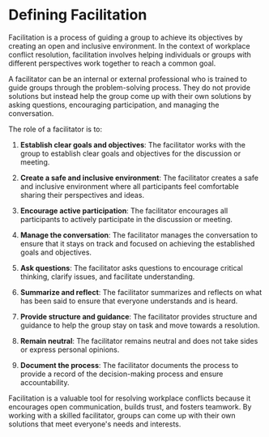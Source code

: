 # Defining Facilitation

Facilitation is a process of guiding a group to achieve its objectives by creating an open and inclusive environment. In the context of workplace conflict resolution, facilitation involves helping individuals or groups with different perspectives work together to reach a common goal.

A facilitator can be an internal or external professional who is trained to guide groups through the problem-solving process. They do not provide solutions but instead help the group come up with their own solutions by asking questions, encouraging participation, and managing the conversation.

The role of a facilitator is to:

1. **Establish clear goals and objectives**: The facilitator works with the group to establish clear goals and objectives for the discussion or meeting.

2. **Create a safe and inclusive environment**: The facilitator creates a safe and inclusive environment where all participants feel comfortable sharing their perspectives and ideas.

3. **Encourage active participation**: The facilitator encourages all participants to actively participate in the discussion or meeting.

4. **Manage the conversation**: The facilitator manages the conversation to ensure that it stays on track and focused on achieving the established goals and objectives.

5. **Ask questions**: The facilitator asks questions to encourage critical thinking, clarify issues, and facilitate understanding.

6. **Summarize and reflect**: The facilitator summarizes and reflects on what has been said to ensure that everyone understands and is heard.

7. **Provide structure and guidance**: The facilitator provides structure and guidance to help the group stay on task and move towards a resolution.

8. **Remain neutral**: The facilitator remains neutral and does not take sides or express personal opinions.

9. **Document the process**: The facilitator documents the process to provide a record of the decision-making process and ensure accountability.

Facilitation is a valuable tool for resolving workplace conflicts because it encourages open communication, builds trust, and fosters teamwork. By working with a skilled facilitator, groups can come up with their own solutions that meet everyone's needs and interests.
